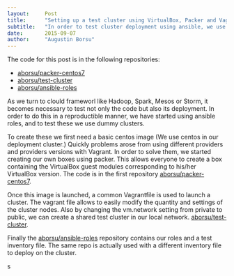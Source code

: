 ```yaml
---
layout:     Post
title:      "Setting up a test cluster using VirtualBox, Packer and Vagrant"
subtitle:   "In order to test cluster deployment using ansible, we use a dummy cluster created using VirtualBox, Packer and Vagrant."
date:       2015-09-07
author:     "Augustin Borsu"
---
```


The code for this post is in the following repositories:
<ul>
<li><a href="https://github.com/aborsu/packer-centos7">aborsu/packer-centos7</a></li>
<li><a href="https://github.com/aborsu/test-cluster">aborsu/test-cluster</a></li>
<li><a href="https://github.com/aborsu/ansible-roles">aborsu/ansible-roles</a></li>
</ul>
<p>As we turn to clould frameworl like Hadoop, Spark, Mesos or Storm, it becomes necessary to test not only the code but also its deployment. In order to do this in a reproductible manner, we have started using ansible roles, and to test these we use dummy clusters.</p>

<p>To create these we first need a basic centos image (We use centos in our deployment cluster.) Quickly problems arose from using different providers and providers versions with Vagrant. In order to solve them, we started creating our own boxes using packer. This allows everyone to create a box containing the VirtualBox guest modules corresponding to his/her VirtualBox version. The code is in the first repository <a href="https://github.com/aborsu/packer-centos7">aborsu/packer-centos7</a>.</p>

<p>Once this image is launched, a common Vagrantfile is used to launch a cluster. The vagrant file allows to easily modify the quantity and settings of the cluster nodes. Also by changing the vm.network setting from private to public, we can create a shared test cluster in our local network. <a href="https://github.com/aborsu/test-cluster">aborsu/test-cluster</a>.</p>

<p> Finally the <a href="https://github.com/aborsu/ansible-roles">aborsu/ansible-roles</a> repository contains our roles and a test inventory file. The same repo is actually used with a different inventory file to deploy on the cluster.</p>s
